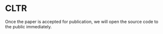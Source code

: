 # CLTR
Once the paper is accepted for publication, we will open the source code to the public immediately.
